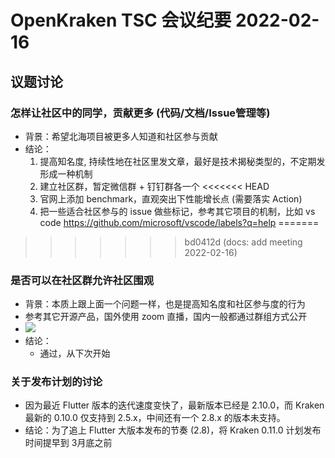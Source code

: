 # OpenKraken TSC 会议纪要 2022-02-16

## 议题讨论

### 怎样让社区中的同学，贡献更多 (代码/文档/Issue管理等)

- 背景：希望北海项目被更多人知道和社区参与贡献
- 结论：
  1. 提高知名度, 持续性地在社区里发文章，最好是技术揭秘类型的，不定期发形成一种机制
  1. 建立社区群，暂定微信群 + 钉钉群各一个
<<<<<<< HEAD
  1. 官网上添加 benchmark，直观突出下性能增长点 (需要落实 Action)
  1. 把一些适合社区参与的 issue 做些标记，参考其它项目的机制，比如 vs code https://github.com/microsoft/vscode/labels?q=help
=======
>>>>>>> bd0412d (docs: add meeting 2022-02-16)

### 是否可以在社区群允许社区围观

- 背景：本质上跟上面一个问题一样，也是提高知名度和社区参与度的行为
- 参考其它开源产品，国外使用 zoom 直播，国内一般都通过群组方式公开
- ![](https://user-images.githubusercontent.com/3922719/154203505-d6b3a763-e8b6-4550-85ab-a7f4a2fd98ea.png)
- 结论：
  - 通过，从下次开始

### 关于发布计划的讨论

- 因为最近 Flutter 版本的迭代速度变快了，最新版本已经是 2.10.0，而 Kraken 最新的 0.10.0 仅支持到 2.5.x，中间还有一个 2.8.x 的版本未支持。
- 结论：为了追上 Flutter 大版本发布的节奏 (2.8)，将 Kraken 0.11.0 计划发布时间提早到 3月底之前